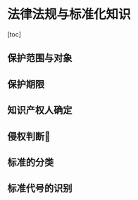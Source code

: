 # 法律法规与标准化知识

[toc]

## 保护范围与对象





## 保护期限





## 知识产权人确定





## 侵权判断🌟







## 标准的分类





## 标准代号的识别